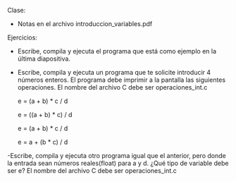 Clase: 
- Notas en el archivo introduccion_variables.pdf

Ejercicios:
- Escribe, compila y ejecuta el programa que está como ejemplo en la última diapositiva.

- Escribe, compila y ejecuta un programa que te solicite introducir 4 números enteros. El programa debe imprimir a la pantalla las siguientes operaciones. El nombre del archivo C debe ser operaciones_int.c
	
	e = (a + b) * c / d

	e = ((a + b) * c) / d

	e = (a + b) * c / d

	e = a + (b * c) / d
	
-Escribe, compila y ejecuta otro programa igual que el anterior, pero donde la entrada sean números reales(float) para a y d. ¿Qué tipo de variable debe ser e? El nombre del archivo C debe ser operaciones_int.c
